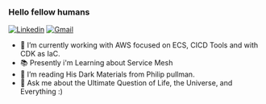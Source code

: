 ### Hello fellow humans 

<a href="https://www.linkedin.com/in/lucasgherculano/" target="_blank"><img src="https://img.shields.io/badge/-lucasgherculano-blue?style=flat-square&logo=Linkedin&logoColor=white" alt="Linkedin"></a> <a href="mailto:lucasgherculano@gmail.com" target="_blank"><img src="https://img.shields.io/badge/-lucasgherculano@gmail.com-c14438?style=flat-square&logo=Gmail&logoColor=white" alt="Gmail"></a>

- 🔭 I’m currently working with AWS focused on ECS, CICD Tools and with CDK as IaC.
- 📚 Presently i'm Learning about Service Mesh
- 🌱 I’m reading His Dark Materials from Philip pullman.
- 💬 Ask me about the Ultimate Question of Life, the Universe, and Everything :)
